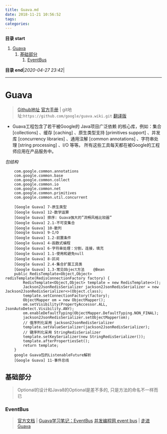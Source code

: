 ```yaml
---
title: Guava.md
date: 2018-11-21 10:56:52
tags: 
categories: 
---
```


**目录 start**

1. [Guava](#guava)
    1. [基础部分](#基础部分)
        1. [EventBus](#eventbus)

**目录 end**|_2020-04-27 23:42_|
****************************************
# Guava
> [Github地址](https://github.com/google/guava)
> [官方手册](https://github.com/google/guava/wiki) | git地址:`https://github.com/google/guava.wiki.git`
> [翻译版](http://ifeve.com/google-guava/)

- Guava工程包含了若干被Google的 Java项目广泛依赖 的核心库，例如：集合 [collections] 、缓存 [caching] 、原生类型支持 [primitives support] 、并发库 [concurrency libraries] 、通用注解 [common annotations] 、字符串处理 [string processing] 、I/O 等等。 所有这些工具每天都在被Google的工程师应用在产品服务中。

_包结构_
```
    com.google.common.annotations
    com.google.common.base
    com.google.common.collect
    com.google.common.io
    com.google.common.net
    com.google.common.primitives
    com.google.common.util.concurrent
```

```
    [Google Guava] 7-原生类型
    [Google Guava] 12-数学运算
    [Google Guava] 排序: Guava强大的”流畅风格比较器”
    [Google Guava] 2.1-不可变集合
    [Google Guava] 10-散列
    [Google Guava] 9-I/O
    [Google Guava] 1.2-前置条件
    [Google Guava] 4-函数式编程
    [Google Guava] 6-字符串处理：分割，连接，填充
    [Google Guava] 1.1-使用和避免null
    [Google Guava] 8-区间
    [Google Guava] 2.4-集合扩展工具类
    [Google Guava] 1.3-常见Object方法    @Bean
    public RedisTemplate<Object,Object> redisTemplate(RedisConnectionFactory factory) {
        RedisTemplate<Object,Object> template = new RedisTemplate<>();
        Jackson2JsonRedisSerializer jackson2JsonRedisSerializer = new Jackson2JsonRedisSerializer<>(Object.class);
        template.setConnectionFactory(factory);
        ObjectMapper om = new ObjectMapper();
        om.setVisibility(PropertyAccessor.ALL, JsonAutoDetect.Visibility.ANY);
        om.enableDefaultTyping(ObjectMapper.DefaultTyping.NON_FINAL);
        jackson2JsonRedisSerializer.setObjectMapper(om);
        // 值序列化采用 jackson2JsonRedisSerializer
        template.setValueSerializer(jackson2JsonRedisSerializer);
        // 键序列化采用 StringRedisSerializer
        template.setKeySerializer(new StringRedisSerializer());
        template.afterPropertiesSet();
        return template;
    }
    google Guava包的ListenableFuture解析
    [Google Guava] 11-事件总线
```

## 基础部分
> Optional的设计和Java8的Optional是差不多的, 只是方法的命名不一样而已


### EventBus
> [官方文档](https://github.com/google/guava/wiki/EventBusExplained) | [Guava学习笔记：EventBus](http://www.cnblogs.com/peida/p/EventBus.html)
> [并发编程网 event bus](http://ifeve.com/google-guava-eventbus/) | [走进Guava](https://www.yeetrack.com/?p=1177)

